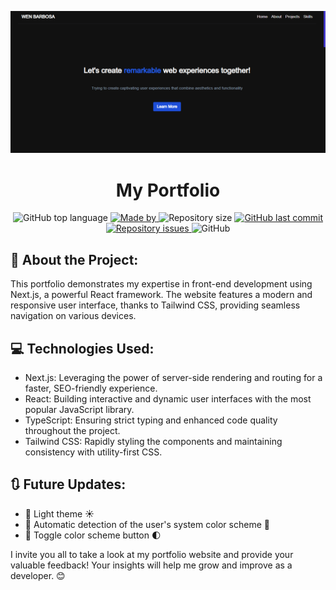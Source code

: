 <p align="center">
  <img alt="Logo" src=".github/logo.png"  />
<h1 align="center">
  My Portfolio 
</h1>
</p>

<p align="center">
  <img alt="GitHub top language" src="https://img.shields.io/github/languages/top/wenblack/portfolio-next-ts">
  <a href="https://www.linkedin.com/in/wenblack/">
    <img alt="Made by" src="https://img.shields.io/badge/made%20by-Wender%20Barbosa-gree">
  </a>
  <img alt="Repository size" src="https://img.shields.io/github/repo-size/wenblack/portfolio-next-ts">
  <a href="https://github.com/wenblack/portfolio-next-ts/commits/master">
    <img alt="GitHub last commit" src="https://img.shields.io/github/last-commit/wenblack/portfolio-next-ts">
  </a>
  <a href="https://github.com/wenblack/portfolio-next-ts/issues">
    <img alt="Repository issues" src="https://img.shields.io/github/issues/wenblack/portfolio-next-ts">
  </a>
  <img alt="GitHub" src="https://img.shields.io/github/license/wenblack/portfolio-next-ts">
</p>


📝 About the Project:
---
This portfolio demonstrates my expertise in front-end development using Next.js, a powerful React framework. The website features a modern and responsive user interface, thanks to Tailwind CSS, providing seamless navigation on various devices.

💻 Technologies Used:
---
- Next.js: Leveraging the power of server-side rendering and routing for a faster, SEO-friendly experience.
- React: Building interactive and dynamic user interfaces with the most popular JavaScript library.
- TypeScript: Ensuring strict typing and enhanced code quality throughout the project.
- Tailwind CSS: Rapidly styling the components and maintaining consistency with utility-first CSS.


🔃 Future Updates:
---
- 🔲 Light theme ☀️
- 🔲 Automatic detection of the user's system color scheme 🎨
- 🔲 Toggle color scheme button 🌓



I invite you all to take a look at my portfolio website and provide your valuable feedback! Your insights will help me grow and improve as a developer. 😊



